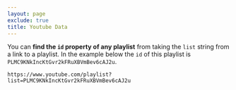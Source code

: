 ```yaml
---
layout: page
exclude: true
title: Youtube Data
---
```


You can **find the `id` property of any playlist** from taking the `list` string from a link to a playlist. In the example below the `id` of this playlist is `PLMC9KNkIncKtGvr2kFRuXBVmBev6cAJ2u`.

```
https://www.youtube.com/playlist?list=PLMC9KNkIncKtGvr2kFRuXBVmBev6cAJ2u
```
<!--stackedit_data:
eyJoaXN0b3J5IjpbLTczNTA2MzMzMF19
-->